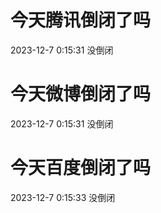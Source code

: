 # 今天腾讯倒闭了吗

2023-12-7 0:15:31 没倒闭

# 今天微博倒闭了吗

2023-12-7 0:15:31 没倒闭

# 今天百度倒闭了吗

2023-12-7 0:15:33 没倒闭

